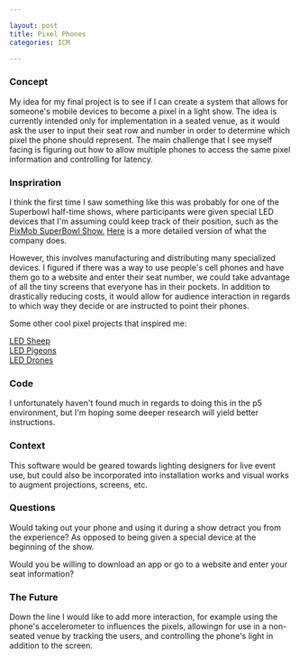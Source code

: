 ```yaml
---

layout: post
title: Pixel Phones
categories: ICM

---
```



### Concept
My idea for my final project is to see if I can create a system that allows for someone's mobile devices to become a pixel in a light show. The idea is currently intended only for implementation in a seated venue, as it would ask the user to input their seat row and number in order to determine which pixel the phone should represent. The main challenge that I see myself facing is figuring out how to allow multiple phones to access the same pixel information and controlling for latency.

### Inspriration

I think the first time I saw something like this was probably for one of the Superbowl half-time shows, where participants were given special LED devices that I'm assuming could keep track of their position, such as the [PixMob SuperBowl Show.](https://www.youtube.com/watch?v=PobJFd2XUrE) [Here](https://www.youtube.com/watch?v=hYnaMaKj27M) is a more detailed version of what the company does.

However, this involves manufacturing and distributing many specialized devices. I figured if there was a way to use people's cell phones and have them go to a website and enter their seat number, we could take advantage of all the tiny screens that everyone has in their pockets. In addition to drastically reducing costs, it would allow for audience interaction in regards to which way they decide or are instructed to point their phones.  

Some other cool pixel projects that inspired me:

[LED Sheep](https://www.youtube.com/watch?v=D2FX9rviEhw) <br />
[LED Pigeons](https://www.youtube.com/watch?v=yE_RBqCW49U) <br />
[LED Drones](https://www.youtube.com/watch?v=aOd4-T_p5fA)

### Code

I unfortunately haven't found much in regards to doing this in the p5 environment, but I'm hoping some deeper research will yield better instructions.

### Context

This software would be geared towards lighting designers for live event use, but could also be incorporated into installation works and visual works to augment projections, screens, etc. 

### Questions

Would taking out your phone and using it during a show detract you from the experience? As opposed to being given a special device at the beginning of the show.

Would you be willing to download an app or go to a website and enter your seat information?

### The Future

Down the line I would like to add more interaction, for example using the phone's accelerometer to influences the pixels, allowingn for use in a non-seated venue by tracking the users, and controlling the phone's light in addition to the screen.  



